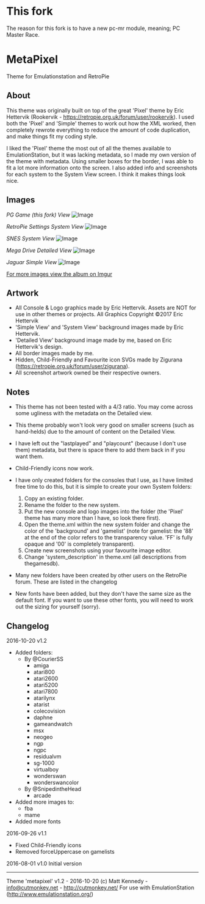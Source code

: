 # This fork
The reason for this fork is to have a new pc-mr module, meaning; PC Master Race.


# MetaPixel
Theme for Emulationstation and RetroPie


About
-----

This theme was originally built on top of the great 'Pixel' theme by Eric Hettervik (Rookervik - https://retropie.org.uk/forum/user/rookervik). I used both the 'Pixel' and 'Simple' themes to work out how the XML worked, then completely rewrote everything to reduce the amount of code duplication, and make things fit my coding style.

I liked the 'Pixel' theme the most out of all the themes available to EmulationStation, but it was lacking metadata, so I made my own version of the theme with metadata. Using smaller boxes for the border, I was able to fit a lot more information onto the screen. I also added info and screenshots for each system to the System View screen. I think it makes things look nice.


Images
------

*PG Game (this fork) View*
![Image](http://i.imgur.com/OieHGU7.png)

*RetroPie Settings System View*
![Image](http://i.imgur.com/V3vHnVJ.png)

*SNES System View*
![Image](http://i.imgur.com/du9o2nK.png)

*Mega Drive Detailed View*
![Image](http://i.imgur.com/Z1tEebt.png)

*Jaguar Simple View*
![Image](http://i.imgur.com/M552yWk.png)

[For more images view the album on Imgur](http://imgur.com/a/oqujr)


Artwork
-------

- All Console & Logo graphics made by Eric Hettervik. Assets are NOT for use in other themes or projects. All Graphics Copyright ©2017 Eric Hettervik
- 'Simple View' and 'System View' background images made by Eric Hettervik.
- 'Detailed View' background image made by me, based on Eric Hettervik's design.
- All border images made by me.
- Hidden, Child-Friendly and Favourite icon SVGs made by Zigurana (https://retropie.org.uk/forum/user/zigurana).
- All screenshot artwork owned be their respective owners.


Notes
-----

- This theme has not been tested with a 4/3 ratio. You may come across some ugliness with the metadata on the Detailed view.
- This theme probably won't look very good on smaller screens (such as hand-helds) due to the amount of content on the Detailed View.
- I have left out the "lastplayed" and "playcount" (because I don't use them) metadata, but there is space there to add them back in if you want them.
- Child-Friendly icons now work.
- I have only created folders for the consoles that I use, as I have limited free time to do this, but it is simple to create your own System folders:

	1. Copy an existing folder.
	2. Rename the folder to the new system.
	3. Put the new console and logo images into the folder (the 'Pixel' theme has many more than I have, so look there first).
	4. Open the theme.xml within the new system folder and change the color of the 'background' and 'gamelist' (note for gamelist: the '88' at the end of the color refers to the transparency value. 'FF' is fully opaque and '00' is completely transparent).
	5. Create new screenshots using your favourite image editor.
	6. Change 'system_description' in theme.xml (all descriptions from thegamesdb).

- Many new folders have been created by other users on the RetroPie forum. These are listed in the changelog
- New fonts have been added, but they don't have the same size as the default font. If you want to use these other fonts, you will need to work out the sizing for yourself (sorry).


Changelog
---------

2016-10-20
v1.2
- Added folders:
	- By @CourierSS
		- amiga
		- atari800
		- atari2600
		- atari5200
		- atari7800
		- atarilynx
		- atarist
		- colecovision
		- daphne
		- gameandwatch
		- msx
		- neogeo
		- ngp
		- ngpc
		- residualvm
		- sg-1000
		- virtualboy
		- wonderswan
		- wonderswancolor
	- By @SnipedintheHead
		- arcade
- Added more images to:
	- fba
	- mame
- Added more fonts

2016-09-26
v1.1
- Fixed Child-Friendly icons
- Removed forceUppercase on gamelists

2016-08-01
v1.0 Initial version

---

Theme 'metapixel' v1.2 - 2016-10-20
(c) Matt Kennedy - info@cutmonkey.net - http://cutmonkey.net/
For use with EmulationStation (http://www.emulationstation.org/)
